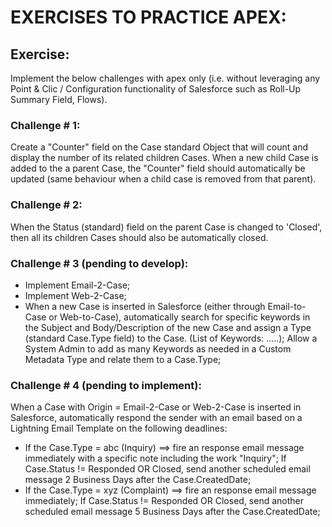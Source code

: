 # EXERCISES TO PRACTICE APEX:

## Exercise:
Implement the below challenges with apex only (i.e. without leveraging any Point & Clic / Configuration functionality of Salesforce such as Roll-Up Summary Field, Flows).

### Challenge # 1:
Create a "Counter" field on the Case standard Object that will count and display the number of its related children Cases.
When a new child Case is added to the a parent Case, the "Counter" field should automatically be updated (same behaviour when a child case is removed from that parent).

### Challenge # 2:
When the Status (standard) field on the parent Case is changed to 'Closed', then all its children Cases should also be automatically closed.

### Challenge # 3 (pending to develop):
- Implement Email-2-Case;
- Implement Web-2-Case;
- When a new Case is inserted in Salesforce (either through Email-to-Case or Web-to-Case), automatically search for specific keywords in the Subject and Body/Description of the new Case and assign a Type (standard Case.Type field) to the Case.
(List of Keywords: .....<decide yourself>);
Allow a System Admin to add as many Keywords as needed in a Custom Metadata Type and relate them to a Case.Type;

### Challenge # 4 (pending to implement):
When a Case with Origin = Email-2-Case or Web-2-Case is inserted in Salesforce, automatically respond the sender with an email based on a Lightning Email Template on the following deadlines:
- If the Case.Type = abc (Inquiry) ==> fire an response email message immediately with a specific note including the work "Inquiry";
  If Case.Status != Responded OR Closed, send another scheduled email message 2 Business Days after the Case.CreatedDate;
- If the Case.Type = xyz (Complaint) ==> fire an response email message immediately;
  If Case.Status != Responded OR Closed, send another scheduled email message 5 Business Days after the Case.CreatedDate;


